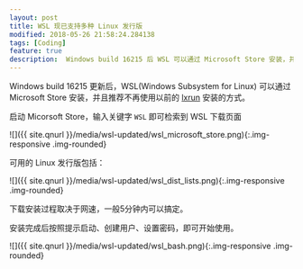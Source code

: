 ```yaml
---
layout: post
title: WSL 现已支持多种 Linux 发行版
modified: 2018-05-26 21:58:24.284138
tags: [Coding]
feature: true
description:  Windows build 16215 后 WSL 可以通过 Microsoft Store 安装，并且支持 OpenSUSE、Kali、Debian 等发行版。
---
```


Windows build 16215 更新后，WSL(Windows Subsystem for Linux) 可以通过 Microsoft Store 安装，并且推荐不再使用以前的 [lxrun](https://docs.microsoft.com/en-us/windows/wsl/install-win10#for-anniversary-update-and-creators-update-install-using-lxrun) 安装的方式。


启动 Micorsoft Store，输入关键字 `WSL` 即可检索到 WSL 下载页面

![]({{ site.qnurl }}/media/wsl-updated/wsl_microsoft_store.png){:.img-responsive .img-rounded}

可用的 Linux 发行版包括：

![]({{ site.qnurl }}/media/wsl-updated/wsl_dist_lists.png){:.img-responsive .img-rounded}

下载安装过程取决于网速，一般5分钟内可以搞定。

安装完成后按照提示启动、创建用户、设置密码，即可开始使用。

![]({{ site.qnurl }}/media/wsl-updated/wsl_bash.png){:.img-responsive .img-rounded}